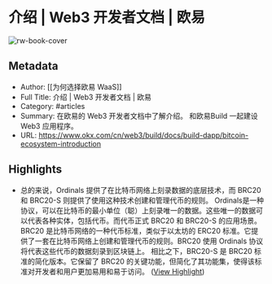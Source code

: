 # 介绍 | Web3 开发者文档 | 欧易

![rw-book-cover](https://readwise-assets.s3.amazonaws.com/media/uploaded_book_covers/profile_101759/17F16FD9E9300794.jpg)

## Metadata
- Author: [[为何选择欧易 WaaS]]
- Full Title: 介绍 | Web3 开发者文档 | 欧易
- Category: #articles
- Summary: 在欧易的 Web3 开发者文档中了解介绍。 和欧易Build 一起建设 Web3 应用程序。
- URL: https://www.okx.com/cn/web3/build/docs/build-dapp/bitcoin-ecosystem-introduction

## Highlights
- 总的来说，Ordinals 提供了在比特币网络上刻录数据的底层技术，而 BRC20 和 BRC20-S 则提供了使用这种技术创建和管理代币的规则。
  Ordinals是一种协议，可以在比特币的最小单位（聪）上刻录唯一的数据。这些唯一的数据可以代表各种实体，包括代币。而代币正式 BRC20 和 BRC20-S 的应用场景。
  BRC20 是比特币网络的一种代币标准，类似于以太坊的 ERC20 标准。它提供了一套在比特币网络上创建和管理代币的规则。BRC20 使用 Ordinals 协议将代表这些代币的数据刻录到区块链上。 相比之下，BRC20-S 是 BRC20 标准的简化版本。它保留了 BRC20 的关键功能，但简化了其功能集，使得该标准对开发者和用户更加易用和易于访问。 ([View Highlight](https://read.readwise.io/read/01hgd0fhxezr2e9bqry7f90f5e))

